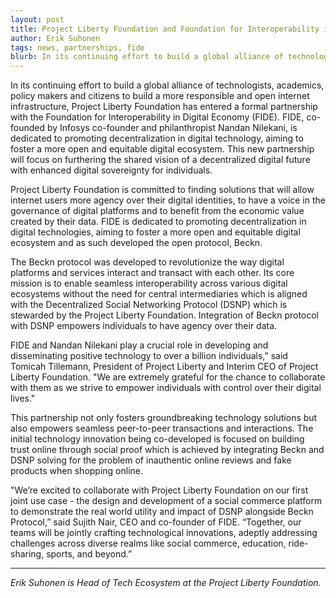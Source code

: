 ```yaml
---
layout: post
title: Project Liberty Foundation and Foundation for Interoperability in Digital Economy Partner to Build a Decentralized Digital Future
author: Erik Suhonen
tags: news, partnerships, fide
blurb: In its continuing effort to build a global alliance of technologists, academics, policy makers and citizens to build a more responsible and open internet infrastructure, Project Liberty Foundation has entered a formal partnership with the Foundation for Interoperability in Digital Economy (FIDE).
---
```


In its continuing effort to build a global alliance of technologists, academics, policy makers and citizens to build a more responsible and open internet infrastructure, Project Liberty Foundation has entered a formal partnership with the Foundation for Interoperability in Digital Economy (FIDE). FIDE, co-founded by Infosys co-founder and philanthropist Nandan Nilekani, is dedicated to promoting decentralization in digital technology, aiming to foster a more open and equitable digital ecosystem. This new partnership will focus on furthering the shared vision of a decentralized digital future with enhanced digital sovereignty for individuals.

Project Liberty Foundation is committed to finding solutions that will allow internet users more agency over their digital identities, to have a voice in the governance of digital platforms and to benefit from the economic value created by their data. FIDE is dedicated to promoting decentralization in digital technologies, aiming to foster a more open and equitable digital ecosystem and as such developed the open protocol, Beckn.

The Beckn protocol was developed to revolutionize the way digital platforms and services interact and transact with each other. Its core mission is to enable seamless interoperability across various digital ecosystems without the need for central intermediaries which is aligned with the Decentralized Social Networking Protocol (DSNP) which is stewarded by the Project Liberty Foundation. Integration of Beckn protocol with DSNP empowers individuals to have agency over their data.

FIDE and Nandan Nilekani play a crucial role in developing and disseminating positive technology to over a billion individuals," said Tomicah Tillemann, President of Project Liberty and Interim CEO of Project Liberty Foundation. "We are extremely grateful for the chance to collaborate with them as we strive to empower individuals with control over their digital lives."

This partnership not only fosters groundbreaking technology solutions but also empowers seamless peer-to-peer transactions and interactions. The initial technology innovation being co-developed is focused on building trust online through social proof which is achieved by integrating Beckn and DSNP solving for the problem of inauthentic online reviews and fake products when shopping online.

"We’re excited to collaborate with Project Liberty Foundation on our first joint use case - the design and development of a social commerce platform to demonstrate the real world utility and impact of DSNP alongside Beckn Protocol,” said Sujith Nair, CEO and co-founder of FIDE. “Together, our teams will be jointly crafting technological innovations, adeptly addressing challenges across diverse realms like social commerce, education, ride-sharing, sports, and beyond.”

---

_Erik Suhonen is Head of Tech Ecosystem at the Project Liberty Foundation._
